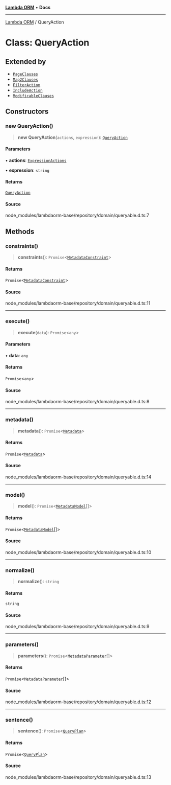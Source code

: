 [**Lambda ORM**](../README.md) • **Docs**

***

[Lambda ORM](../README.md) / QueryAction

# Class: QueryAction

## Extended by

- [`PageClauses`](PageClauses.md)
- [`Map2Clauses`](Map2Clauses.md)
- [`FilterAction`](FilterAction.md)
- [`IncludeAction`](IncludeAction.md)
- [`ModificableClauses`](ModificableClauses.md)

## Constructors

### new QueryAction()

> **new QueryAction**(`actions`, `expression`): [`QueryAction`](QueryAction.md)

#### Parameters

• **actions**: [`ExpressionActions`](../interfaces/ExpressionActions.md)

• **expression**: `string`

#### Returns

[`QueryAction`](QueryAction.md)

#### Source

node\_modules/lambdaorm-base/repository/domain/queryable.d.ts:7

## Methods

### constraints()

> **constraints**(): `Promise`\<[`MetadataConstraint`](../interfaces/MetadataConstraint.md)\>

#### Returns

`Promise`\<[`MetadataConstraint`](../interfaces/MetadataConstraint.md)\>

#### Source

node\_modules/lambdaorm-base/repository/domain/queryable.d.ts:11

***

### execute()

> **execute**(`data`): `Promise`\<`any`\>

#### Parameters

• **data**: `any`

#### Returns

`Promise`\<`any`\>

#### Source

node\_modules/lambdaorm-base/repository/domain/queryable.d.ts:8

***

### metadata()

> **metadata**(): `Promise`\<[`Metadata`](../interfaces/Metadata.md)\>

#### Returns

`Promise`\<[`Metadata`](../interfaces/Metadata.md)\>

#### Source

node\_modules/lambdaorm-base/repository/domain/queryable.d.ts:14

***

### model()

> **model**(): `Promise`\<[`MetadataModel`](../interfaces/MetadataModel.md)[]\>

#### Returns

`Promise`\<[`MetadataModel`](../interfaces/MetadataModel.md)[]\>

#### Source

node\_modules/lambdaorm-base/repository/domain/queryable.d.ts:10

***

### normalize()

> **normalize**(): `string`

#### Returns

`string`

#### Source

node\_modules/lambdaorm-base/repository/domain/queryable.d.ts:9

***

### parameters()

> **parameters**(): `Promise`\<[`MetadataParameter`](../interfaces/MetadataParameter.md)[]\>

#### Returns

`Promise`\<[`MetadataParameter`](../interfaces/MetadataParameter.md)[]\>

#### Source

node\_modules/lambdaorm-base/repository/domain/queryable.d.ts:12

***

### sentence()

> **sentence**(): `Promise`\<[`QueryPlan`](../interfaces/QueryPlan.md)\>

#### Returns

`Promise`\<[`QueryPlan`](../interfaces/QueryPlan.md)\>

#### Source

node\_modules/lambdaorm-base/repository/domain/queryable.d.ts:13
